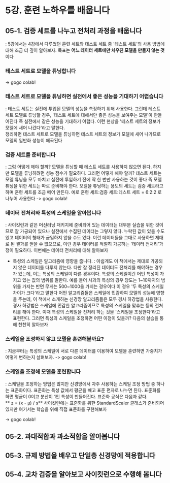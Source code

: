 # 5강. 훈련 노하우를 배웁니다

## 05-1. 검증 세트를 나누고 전처리 과정을 배웁니다
: 5강에서는 4강에서 다루었던 훈련 세트와 테스트 세트 중 '테스트 세트'의 사용 방법에 대해 조금 더 깊이 알아보자. 목표는 **어느 데이터 세트에만 치우친 모델을 만들지 않는 것**이다 

### 테스트 세트로 모델을 튜닝합니다
-> gogo colab!

### 테스트 세트로 모델을 튜닝하면 실전에서 좋은 성능을 기대하기 어렵습니다
: 테스트 세트는 실전에 투입된 모델의 성능을 측정하기 위해 사용한다. 그런데 테스트 세트 모델로 튜닝할 경우, '테스트 세트에 대해서만 좋은 성능을 보여주는 모델'이 만들어진다 즉 실전에서 같은 성능을 기대하기 어렵다. 이런 현상을 '테스트 세트의 정보가 모델에 새어 나갔다'라고 말한다.    
정리하면 테스트 세트로 모델을 튜닝하면 테스트 세트의 정보가 모델에 새어 나가므로 모델의 일반화 성능이 왜곡된다

### 검증 세트를 준비합니다
: 그럼 어떻게 해야 할까? 모델을 튜닝할 때 테스트 세트를 사용하지 않으면 된다. 하지만 모델을 튜닝하려면 성능 점수가 필요하다. 그러면 어떻게 해야 할까? 테스트 세트는 모델 튜닝을 모두 마치고 실전에 투입하기 전에 딱 한 번만 사용하는 것이 좋다 즉 모델 튜닝을 위한 세트는 따로 준비해야 한다. 모델을 튜닝하는 용도의 세트는 검증 세트라고 하며 훈련 세트를 조금 떼어 만든다. 예로 훈련 세트:검증 세트:테스트 세트 = 6:2:2 로 나누어 사용한다
-> gogo colab!

### 데이터 전처리와 특성의 스케일을 알아봅니다
: 사이킷런과 같은 머신러닝 패키지에 준비되어 있는 데이터는 대부분 실습을 위한 것이므로 잘 가공되어 있으나 실전에서 수집된 데이터는 그렇지 않다. 누락된 값이 있을 수도 있고 데이터의 형태가 균일하지 않을 수도 있다. 이런 데이터들을 그대로 사용하면 제대로 된 결과를 얻을 수 없으므로, 이런 경우 데이터를 적절히 가공하는 '데이터 전처리'과정이 필요하다. 이번에는 데이터 전처리에 대해 알아보자

- 특성의 스케일은 알고리즘에 영향을 줍니다. 
: 아쉽게도 이 책에서는 제대로 가공되지 않은 데이터를 다루지 않는다. 다만 잘 정리된 데이터도 전처리를 해야하는 경우가 있는데, 이는 특성의 스케일이 다른 경우이다. 특성의 스케일이란 어떤 특성이 가지고 있는 값의 범위를 말한다. 예를 들어 사과의 특성의 경우 당도는 1~10까지의 범위를 가지는 반면 무게는 500~1000을 가지는 경우이다 이 경우 '두 특성의 스케일 차이가 크다'라고 말한다 어떤 알고리즘들은 스케일에 민감하여 모델의 성능에 영향을 주는데, 이 책에서 소개하는 신경망 알고리즘들은 모두 경사 하강법을 사용한다. 경사 하강법은 스케일에 민감한 알고리즘이므로 특성의 스케일을 맞추는 등의 전처리를 해야 한다. 이때 특성의 스케일을 전처리 하는 것을 '스케일을 조정한다'라고 표현한다. 그러면 특성의 스케일을 조정하면 어떤 이점이 있을까? 다음의 실습을 통해 천천히 알아보자

### 스케일을 조정하지 않고 모델을 훈련해볼까요?
: 지금부터는 특성의 스케일이 서로 다른 데이터를 이용하여 모델을 훈련하면 가중치가 어떻게 변하는지 살펴보자.
-> gogo colab!

### 스케일을 조정해 모델을 훈련합니다
: 스케일을 조정하는 방법은 많지만 신경망에서 자주 사용하는 스케일 조정 방법 중 하나는 표준화이다. 표준화는 특성 값에서 평균을 빼고 표준 편자로 나누면 된다. 표준화를 하면 평균이 0이고 분산이 1인 특성이 만들어진다. 표준화 공식은 다음과 같다.  
** z = (x - μ) / s**
사이킷런에는 표준화를 위한 StandardScaler 클래스가 준비되어 있지만 여기서는 학습을 위해 직접 표준화를 구현해보자

-> gogo colab!


## 05-2. 과대적합과 과소적합을 알아봅니다


## 05-3. 규제 방법을 배우고 단일층 신경망에 적용합니다


## 05-4. 교차 검증을 알아보고 사이킷런으로 수행해 봅니다
